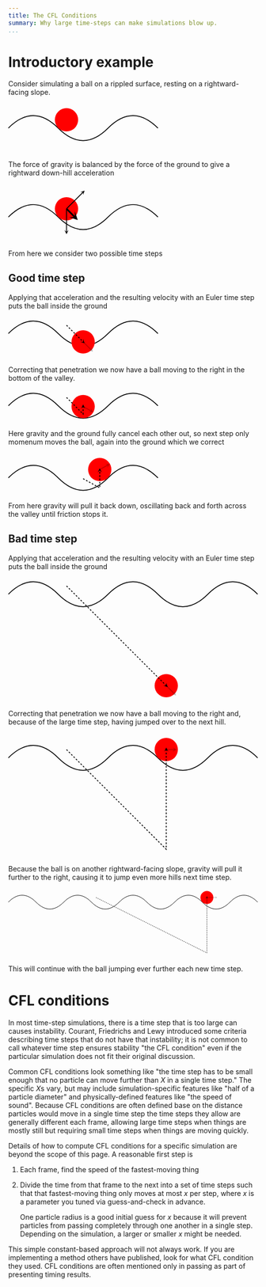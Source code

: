 ```yaml
---
title: The CFL Conditions
summary: Why large time-steps can make simulations blow up.
...
```


# Introductory example

Consider simulating a ball on a rippled surface, resting on a rightward-facing slope.

<svg xmlns="http://www.w3.org/2000/svg" viewBox="0 -15 150 30">
<path fill="none" stroke="#000" stroke-width="0.5" d="m 0,0 c 10,-10 20,-10 30,0 s 20,10 30,0 s 20,-10 30,0"/>
<circle cx="35" cy="-5" r="7" fill="red"/>
</svg>

The force of gravity is balanced by the force of the ground to give a rightward down-hill acceleration

<svg xmlns="http://www.w3.org/2000/svg" viewBox="0 -20 150 35">
<defs>
 <marker id="arrow" viewBox="-5 -5 10 10" refX="0" refY="0" markerWidth="5" markerHeight="5" orient="auto-start-reverse"><path d="M 0,0 -5,-5 5,0 -5,5 Z"/></marker>
</defs>
<path fill="none" stroke="#000" stroke-width="0.5" d="m 0,0 c 10,-10 20,-10 30,0 s 20,10 30,0 s 20,-10 30,0"/>
<circle cx="35" cy="-5" r="7" fill="red"/>
<path marker-end="url(#arrow)" fill="none" stroke="#000" stroke-width="0.5" d="M 35,-5 l 0,14"/>
<path marker-end="url(#arrow)" fill="none" stroke="#000" stroke-width="0.5" d="M 35,-5 l 10,-10"/>
<path marker-end="url(#arrow)" fill="none" stroke="#000" stroke-width="1" d="M 35,-5 l 5,5"/>
</svg>

From here we consider two possible time steps

## Good time step

Applying that acceleration and the resulting velocity with an Euler time step
puts the ball inside the ground

<svg xmlns="http://www.w3.org/2000/svg" viewBox="0 -10 150 25">
<defs>
 <marker id="arrow" viewBox="-5 -5 10 10" refX="0" refY="0" markerWidth="5" markerHeight="5" orient="auto-start-reverse"><path d="M 0,0 -5,-5 5,0 -5,5 Z"/></marker>
</defs>
<path fill="none" stroke="#000" stroke-width="0.5" d="m 0,0 c 10,-10 20,-10 30,0 s 20,10 30,0 s 20,-10 30,0"/>
<circle cx="45" cy="5" r="7" fill="red"/>
<path marker-end="url(#arrow)" fill="none" stroke="#000" stroke-width="0.5" d="M 35,-5 l 10,10" stroke-dasharray="1"/>
<path marker-end="url(#arrow)" fill="none" stroke="#000" stroke-width="0.5" d="M 45,5 l 5,5" opacity="0.25"/>
</svg>

Correcting that penetration we now have a ball moving to the right in the bottom of the valley.

<svg xmlns="http://www.w3.org/2000/svg" viewBox="0 -10 150 20">
<defs>
 <marker id="arrow" viewBox="-5 -5 10 10" refX="0" refY="0" markerWidth="5" markerHeight="5" orient="auto-start-reverse"><path d="M 0,0 -5,-5 5,0 -5,5 Z"/></marker>
</defs>
<path fill="none" stroke="#000" stroke-width="0.5" d="m 0,0 c 10,-10 20,-10 30,0 s 20,10 30,0 s 20,-10 30,0"/>
<circle cx="45" cy="0.5" r="7" fill="red"/>
<path marker-end="url(#arrow)" fill="none" stroke="#000" stroke-width="0.5" d="M 35,-5 l 10,10 0,-4.5" stroke-dasharray="1"/>
<path marker-end="url(#arrow)" fill="none" stroke="#000" stroke-width="0.5" d="M 45,0.5 l 5,2.75" opacity="0.25"/>
</svg>

Here gravity and the ground fully cancel each other out, so next step only momenum moves the ball, again into the ground which we correct

<svg xmlns="http://www.w3.org/2000/svg" viewBox="0 -15 150 25">
<defs>
 <marker id="arrow" viewBox="-5 -5 10 10" refX="0" refY="0" markerWidth="5" markerHeight="5" orient="auto-start-reverse"><path d="M 0,0 -5,-5 5,0 -5,5 Z"/></marker>
</defs>
<path fill="none" stroke="#000" stroke-width="0.5" d="m 0,0 c 10,-10 20,-10 30,0 s 20,10 30,0 s 20,-10 30,0"/>
<circle cx="55" cy="-5" r="7" fill="red"/>
<path marker-end="url(#arrow)" fill="none" stroke="#000" stroke-width="0.5" d="M 45,0.5 l 10,5.5 0,-10.5" stroke-dasharray="1"/>
<path marker-end="url(#arrow)" fill="none" stroke="#000" stroke-width="0.5" d="M 55,-5 l 5,-2.75" opacity="0.25"/>
</svg>

From here gravity will pull it back down, oscillating back and forth across the valley until friction stops it.

## Bad time step

Applying that acceleration and the resulting velocity with an Euler time step
puts the ball inside the ground

<svg xmlns="http://www.w3.org/2000/svg" viewBox="0 -10 150 75">
<defs>
 <marker id="arrow" viewBox="-5 -5 10 10" refX="0" refY="0" markerWidth="5" markerHeight="5" orient="auto-start-reverse"><path d="M 0,0 -5,-5 5,0 -5,5 Z"/></marker>
</defs>
<path fill="none" stroke="#000" stroke-width="0.5" d="m 0,0 c 10,-10 20,-10 30,0 s 20,10 30,0 s 20,-10 30,0 s 20,10 30,0 s 20,-10 30,0"/>
<circle cx="95" cy="55" r="7" fill="red"/>
<path marker-end="url(#arrow)" fill="none" stroke="#000" stroke-width="0.5" d="M 35,-5 l 60,60" stroke-dasharray="1"/>
<path marker-end="url(#arrow)" fill="none" stroke="#000" stroke-width="0.5" d="M 95,55 l 5,5" opacity="0.25"/>
</svg>

Correcting that penetration we now have a ball moving to the right and, because of the large time step, having jumped over to the next hill.

<svg xmlns="http://www.w3.org/2000/svg" viewBox="0 -15 150 75">
<defs>
 <marker id="arrow" viewBox="-5 -5 10 10" refX="0" refY="0" markerWidth="5" markerHeight="5" orient="auto-start-reverse"><path d="M 0,0 -5,-5 5,0 -5,5 Z"/></marker>
</defs>
<path fill="none" stroke="#000" stroke-width="0.5" d="m 0,0 c 10,-10 20,-10 30,0 s 20,10 30,0 s 20,-10 30,0 s 20,10 30,0 s 20,-10 30,0"/>
<circle cx="95" cy="-5" r="7" fill="red"/>
<path marker-end="url(#arrow)" fill="none" stroke="#000" stroke-width="0.5" d="M 35,-5 l 60,60 0,-60" stroke-dasharray="1"/>
<path marker-end="url(#arrow)" fill="none" stroke="#000" stroke-width="0.5" d="M 95,-5 l 5,0" opacity="0.25"/>
</svg>

Because the ball is on another rightward-facing slope, gravity will pull it further to the right, causing it to jump even more hills next time step.

<svg xmlns="http://www.w3.org/2000/svg" viewBox="0 -15 270 75">
<defs>
 <marker id="arrow" viewBox="-5 -5 10 10" refX="0" refY="0" markerWidth="5" markerHeight="5" orient="auto-start-reverse"><path d="M 0,0 -5,-5 5,0 -5,5 Z"/></marker>
</defs>
<path fill="none" stroke="#000" stroke-width="0.5" d="m 0,0 c 10,-10 20,-10 30,0 s 20,10 30,0 s 20,-10 30,0 s 20,10 30,0 s 20,-10 30,0 s 20,10 30,0 s 20,-10 30,0 s 20,10 30,0 s 20,-10 30,0"/>
<circle cx="215" cy="-5" r="7" fill="red"/>
<path marker-end="url(#arrow)" fill="none" stroke="#000" stroke-width="0.5" d="M 95,-5 l 120,60 0,-60" stroke-dasharray="1"/>
<path marker-end="url(#arrow)" fill="none" stroke="#000" stroke-width="0.5" d="M 215,-5 l 10,0" opacity="0.25"/>
</svg>

This will continue with the ball jumping ever further each new time step.

# CFL conditions

In most time-step simulations, there is a time step that is too large can causes instability.
Courant, Friedrichs and Lewy introduced some criteria describing time steps that do not have that instability;
it is not common to call whatever time step ensures stability "the CFL condition"
even if the particular simulation does not fit their original discussion.

Common CFL conditions look something like
"the time step has to be small enough that no particle can move further than *X* in a single time step."
The specific *X*s vary, but may include simulation-specific features like "half of a particle diameter" and physically-defined features like "the speed of sound".
Because CFL conditions are often defined base on the distance particles would move in a single time step the time steps they allow are generally different each frame,
allowing large time steps when things are mostly still
but requiring small time steps when things are moving quickly.

Details of how to compute CFL conditions for a specific simulation are beyond the scope of this page.
A reasonable first step is

1. Each frame, find the speed of the fastest-moving thing
2. Divide the time from that frame to the next into a set of time steps
    such that that fastest-moving thing only moves at most $x$ per step,
    where $x$ is a parameter you tuned via guess-and-check in advance.
    
    One particle radius is a good initial guess for $x$ because it will prevent particles from passing completely through one another in a single step.
    Depending on the simulation, a larger or smaller $x$ might be needed.

This simple constant-based approach will not always work.
If you are implementing a method others have published,
look for what CFL condition they used.
CFL conditions are often mentioned only in passing as part of presenting timing results.
